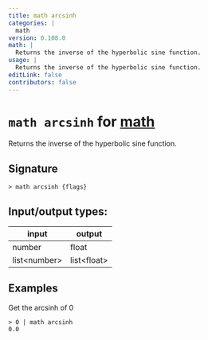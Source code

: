 ```yaml
---
title: math arcsinh
categories: |
  math
version: 0.108.0
math: |
  Returns the inverse of the hyperbolic sine function.
usage: |
  Returns the inverse of the hyperbolic sine function.
editLink: false
contributors: false
---
```

<!-- This file is automatically generated. Please edit the command in https://github.com/nushell/nushell instead. -->

# `math arcsinh` for [math](/commands/categories/math.md)

<div class='command-title'>Returns the inverse of the hyperbolic sine function.</div>

## Signature

```> math arcsinh {flags} ```


## Input/output types:

| input        | output      |
| ------------ | ----------- |
| number       | float       |
| list&lt;number&gt; | list&lt;float&gt; |
## Examples

Get the arcsinh of 0
```nu
> 0 | math arcsinh
0.0
```
